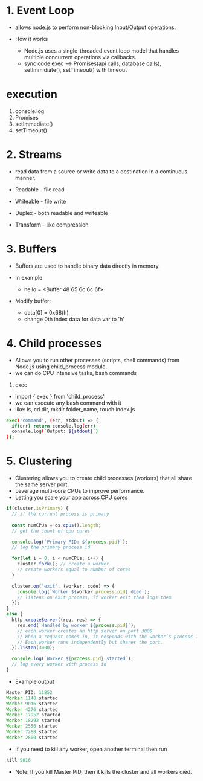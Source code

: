 # 1. Event Loop
- allows node.js to perform non-blocking Input/Output operations.

- How it works
  - Node.js uses a single-threaded event loop model that handles multiple concurrent operations via callbacks.
  - sync code exec --> Promises(api calls, database calls), setImmidiate(), setTimeout() with timeout

# execution
1. console.log
2. Promises
3. setImmediate()
4. setTimeout()

# 2. Streams
- read data from a source or write data to a destination in a continuous manner.

- Readable - file read
- Writeable - file write
- Duplex - both readable and writeable
- Transform - like compression

# 3. Buffers
- Buffers are used to handle binary data directly in memory.

- In example:
  - hello = <Buffer 48 65 6c 6c 6f>

- Modify buffer:
  - data[0] = 0x68(h)
  - change 0th index data for data var to 'h'

# 4. Child processes
- Allows you to run other processes (scripts, shell commands) from Node.js using child_process module.
- we can do CPU intensive tasks, bash commands

1. exec
  - import { exec } from 'child_process'
  - we can execute any bash command with it
  - like: ls, cd dir, mkdir folder_name, touch index.js
  ``` bash
  exec('command', (err, stdout) => {
    if(err) return console.log(err)
    console.log(`Output: ${stdout}`)
  });
  ```

# 5. Clustering
- Clustering allows you to create child processes (workers) that all share the same server port.
- Leverage multi-core CPUs to improve performance.
- Letting you scale your app across CPU cores

``` js
if(cluster.isPrimary) {
  // if the current process is primary
  
  const numCPUs = os.cpus().length;
  // get the count of cpu cores

  console.log(`Primary PID: ${process.pid}`);
  // log the primary process id

  for(let i = 0; i < numCPUs; i++) {
    cluster.fork(); // create a worker
    // create workers equal to number of cores
  }

  cluster.on('exit', (worker, code) => {
    console.log(`Worker ${worker.process.pid} died`);
    // listens on exit process, if worker exit then logs them
  });
}
else {
  http.createServer((req, res) => {
    res.end(`Handled by worker ${process.pid}`);
    // each worker creates an http server on port 3000
    // When a request comes in, it responds with the worker’s process ID
    // Each worker runs independently but shares the port.
  }).listen(3000);

  console.log(`Worker ${process.pid} started`);
  // log every worker with process id
}
```

- Example output
``` js
Master PID: 11852
Worker 1148 started
Worker 9016 started
Worker 4276 started
Worker 17952 started
Worker 18292 started
Worker 2556 started
Worker 7288 started
Worker 2800 started
```

- If you need to kill any worker, open another terminal then run
``` js
kill 9016
```

- Note: If you kill Master PID, then it kills the cluster and all workers died.